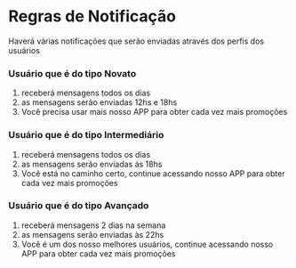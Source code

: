 # Regras de Notificação

Haverá várias notificações que serão enviadas através dos perfis dos usuários

### Usuário que é do tipo Novato
<ol>
    <li>receberá mensagens todos os dias</li>
    <li>as mensagens serão enviadas 12hs e 18hs</li>
    <li>Você precisa usar mais nosso APP para obter cada vez mais promoções</li>
</ol>

### Usuário que é do tipo Intermediário
<ol>
    <li>receberá mensagens todos os dias</li>
    <li>as mensagens serão enviadas ás 18hs</li>
    <li>Você está no caminho certo, continue acessando nosso APP para obter cada vez mais promoções</li>
</ol>


### Usuário que é do tipo Avançado
<ol>
    <li>receberá mensagens 2 dias na semana</li>
    <li>as mensagens serão enviadas às 22hs</li>
    <li>Você é um dos nosso melhores usuários, continue acessando nosso APP para obter cada vez mais promoções</li>
</ol>